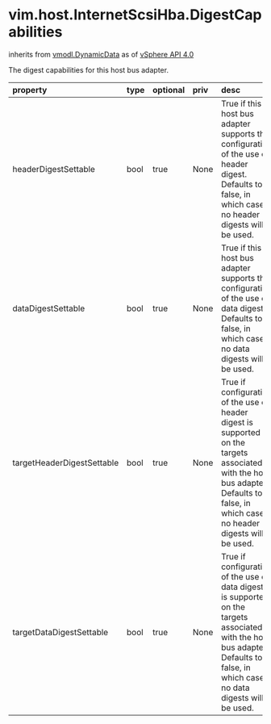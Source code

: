 vim.host.InternetScsiHba.DigestCapabilities
===========================================
inherits from [vmodl.DynamicData](docs/vmodl.DynamicData.md)
as of [vSphere API 4.0](vim.version.md#vim.version.version5)


The digest capabilities for this host bus adapter.

| property | type | optional | priv | desc |
|:---------|:-----|:---------|:-----|:-----|
| headerDigestSettable | bool | true | None | True if this host bus adapter supports the configuration  of the use of header digest. Defaults to false, in which  case no header digests will be used. |
| dataDigestSettable | bool | true | None | True if this host bus adapter supports the configuration  of the use of data digest. Defaults to false, in which  case no data digests will be used. |
| targetHeaderDigestSettable | bool | true | None | True if configuration of the use of header digest is supported  on the targets associated with the host bus adapter. Defaults to  false, in which case no header digests will be used. |
| targetDataDigestSettable | bool | true | None | True if configuration of the use of data digest is supported  on the targets associated with the host bus adapter. Defaults to  false, in which case no data digests will be used. |


